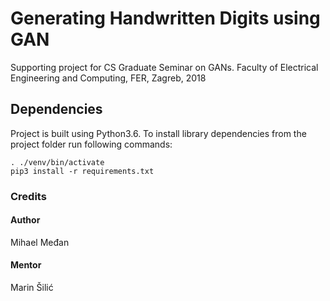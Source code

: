 # Generating Handwritten Digits using GAN

Supporting project for CS Graduate Seminar on GANs.
Faculty of Electrical Engineering and Computing, FER, Zagreb, 2018

## Dependencies
Project is built using Python3.6. To install library dependencies from the
project folder run following commands:

```
. ./venv/bin/activate
pip3 install -r requirements.txt
```

### Credits

#### Author
Mihael Međan

#### Mentor
Marin Šilić
